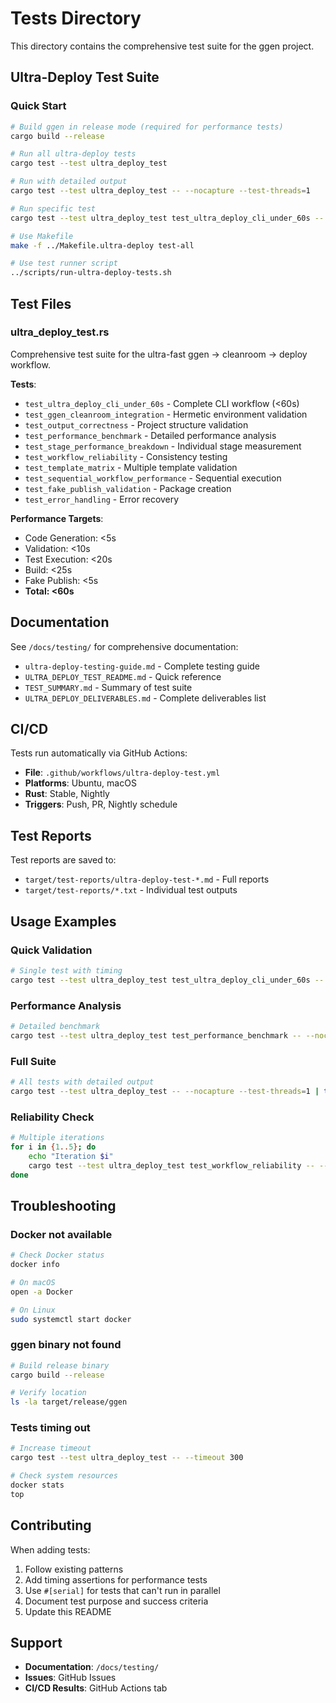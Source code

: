 # Tests Directory

This directory contains the comprehensive test suite for the ggen project.

## Ultra-Deploy Test Suite

### Quick Start

```bash
# Build ggen in release mode (required for performance tests)
cargo build --release

# Run all ultra-deploy tests
cargo test --test ultra_deploy_test

# Run with detailed output
cargo test --test ultra_deploy_test -- --nocapture --test-threads=1

# Run specific test
cargo test --test ultra_deploy_test test_ultra_deploy_cli_under_60s -- --nocapture

# Use Makefile
make -f ../Makefile.ultra-deploy test-all

# Use test runner script
../scripts/run-ultra-deploy-tests.sh
```

## Test Files

### ultra_deploy_test.rs
Comprehensive test suite for the ultra-fast ggen → cleanroom → deploy workflow.

**Tests**:
- `test_ultra_deploy_cli_under_60s` - Complete CLI workflow (<60s)
- `test_ggen_cleanroom_integration` - Hermetic environment validation
- `test_output_correctness` - Project structure validation
- `test_performance_benchmark` - Detailed performance analysis
- `test_stage_performance_breakdown` - Individual stage measurement
- `test_workflow_reliability` - Consistency testing
- `test_template_matrix` - Multiple template validation
- `test_sequential_workflow_performance` - Sequential execution
- `test_fake_publish_validation` - Package creation
- `test_error_handling` - Error recovery

**Performance Targets**:
- Code Generation: <5s
- Validation: <10s
- Test Execution: <20s
- Build: <25s
- Fake Publish: <5s
- **Total: <60s**

## Documentation

See `/docs/testing/` for comprehensive documentation:

- `ultra-deploy-testing-guide.md` - Complete testing guide
- `ULTRA_DEPLOY_TEST_README.md` - Quick reference
- `TEST_SUMMARY.md` - Summary of test suite
- `ULTRA_DEPLOY_DELIVERABLES.md` - Complete deliverables list

## CI/CD

Tests run automatically via GitHub Actions:
- **File**: `.github/workflows/ultra-deploy-test.yml`
- **Platforms**: Ubuntu, macOS
- **Rust**: Stable, Nightly
- **Triggers**: Push, PR, Nightly schedule

## Test Reports

Test reports are saved to:
- `target/test-reports/ultra-deploy-test-*.md` - Full reports
- `target/test-reports/*.txt` - Individual test outputs

## Usage Examples

### Quick Validation
```bash
# Single test with timing
cargo test --test ultra_deploy_test test_ultra_deploy_cli_under_60s -- --nocapture
```

### Performance Analysis
```bash
# Detailed benchmark
cargo test --test ultra_deploy_test test_performance_benchmark -- --nocapture
```

### Full Suite
```bash
# All tests with detailed output
cargo test --test ultra_deploy_test -- --nocapture --test-threads=1 | tee test-results.txt
```

### Reliability Check
```bash
# Multiple iterations
for i in {1..5}; do
    echo "Iteration $i"
    cargo test --test ultra_deploy_test test_workflow_reliability -- --nocapture
done
```

## Troubleshooting

### Docker not available
```bash
# Check Docker status
docker info

# On macOS
open -a Docker

# On Linux
sudo systemctl start docker
```

### ggen binary not found
```bash
# Build release binary
cargo build --release

# Verify location
ls -la target/release/ggen
```

### Tests timing out
```bash
# Increase timeout
cargo test --test ultra_deploy_test -- --timeout 300

# Check system resources
docker stats
top
```

## Contributing

When adding tests:
1. Follow existing patterns
2. Add timing assertions for performance tests
3. Use `#[serial]` for tests that can't run in parallel
4. Document test purpose and success criteria
5. Update this README

## Support

- **Documentation**: `/docs/testing/`
- **Issues**: GitHub Issues
- **CI/CD Results**: GitHub Actions tab

